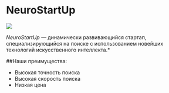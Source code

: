 # NeuroStartUp

![](https://netology-code.github.io/git-homeworks/introduction/assets/logo.png)

*NeuroStartUp* — динамически развивающийся стартап, специализирующийся на 
поиске с использованием новейших технологий искусственного интеллекта.*

##Наши преимущества:
* Высокая точность поиска
* Высокая скорость поиска
* Низкая цена
